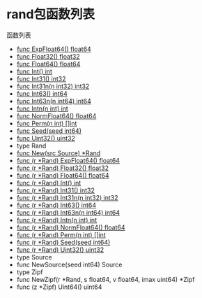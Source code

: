 # rand包函数列表

函数列表

- [func ExpFloat64() float64](ExpFloat64.md)
- [func Float32() float32](Float32.md)
- [func Float64() float64](Float64.md)
- [func Int() int](Int.md)
- [func Int31() int32](Int31.md)
- [func Int31n(n int32) int32](Int31n.md)
- [func Int63() int64](Int63.md)
- [func Int63n(n int64) int64](Int63n.md)
- [func Intn(n int) int](Intn.md)
- [func NormFloat64() float64](NormFloat64.md)
- [func Perm(n int) []int](Perm.md)
- [func Seed(seed int64)](Seed.md)
- [func Uint32() uint32](Uint32.md)
- type Rand
-    [func New(src Source) *Rand](New.md)
-    [func (r *Rand) ExpFloat64() float64](Rand-ExpFloat64.md)
-    [func (r *Rand) Float32() float32](Rand-Float32.md)
-    [func (r *Rand) Float64() float64](Rand-Float64.md)
-    [func (r *Rand) Int() int](Rand-Int.md)
-    [func (r *Rand) Int31() int32](Rand-Int31.md)
-    [func (r *Rand) Int31n(n int32) int32](Rand-Int31n.md)
-    [func (r *Rand) Int63() int64](Rand-Int63.md)
-    [func (r *Rand) Int63n(n int64) int64](Rand-Int63n.md)
-    [func (r *Rand) Intn(n int) int](Rand-Intn.md)
-    [func (r *Rand) NormFloat64() float64](Rand-NormFloat64.md)
-    [func (r *Rand) Perm(n int) []int](Rand-Perm.md)
-    [func (r *Rand) Seed(seed int64)](Rand-Seed.md)
-    [func (r *Rand) Uint32() uint32](Rand-Uint32.md)
- type Source
-    func NewSource(seed int64) Source
- type Zipf
-    func NewZipf(r *Rand, s float64, v float64, imax uint64) *Zipf
-    func (z *Zipf) Uint64() uint64
